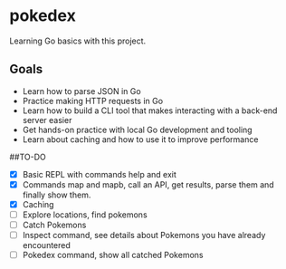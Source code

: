 # pokedex
Learning Go basics with this project.


## Goals
- Learn how to parse JSON in Go
- Practice making HTTP requests in Go
- Learn how to build a CLI tool that makes interacting with a back-end server easier
- Get hands-on practice with local Go development and tooling
- Learn about caching and how to use it to improve performance

##TO-DO
- [x] Basic REPL with commands help and exit
- [x] Commands map and mapb, call an API, get results, parse them and finally show them.
- [x] Caching
- [ ] Explore locations, find pokemons
- [ ] Catch Pokemons
- [ ] Inspect command, see details about Pokemons you have already encountered
- [ ] Pokedex command, show all catched Pokemons 
